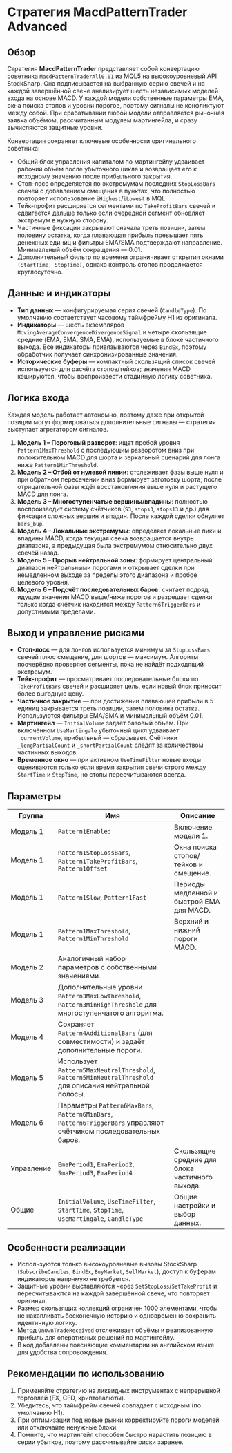 # Стратегия MacdPatternTrader Advanced

## Обзор
Стратегия **MacdPatternTrader** представляет собой конвертацию советника `MacdPatternTraderAll0.01` из MQL5 на высокоуровневый API StockSharp. Она подписывается на выбранную серию свечей и на каждой завершённой свече анализирует шесть независимых моделей входа на основе MACD. У каждой модели собственные параметры EMA, окна поиска стопов и уровни порогов, поэтому сигналы не конфликтуют между собой. При срабатывании любой модели отправляется рыночная заявка объёмом, рассчитанным модулем мартингейла, и сразу вычисляются защитные уровни.

Конвертация сохраняет ключевые особенности оригинального советника:

* Общий блок управления капиталом по мартингейлу удваивает рабочий объём после убыточного цикла и возвращает его к исходному значению после прибыльного закрытия.
* Стоп-лосс определяется по экстремумам последних `StopLossBars` свечей с добавлением смещения в пунктах, что полностью повторяет использование `iHighest`/`iLowest` в MQL.
* Тейк-профит расширяется сегментами по `TakeProfitBars` свечей и сдвигается дальше только если очередной сегмент обновляет экстремум в нужную сторону.
* Частичные фиксации закрывают сначала треть позиции, затем половину остатка, когда плавающая прибыль превышает пять денежных единиц и фильтры EMA/SMA подтверждают направление. Минимальный объём сокращения — 0.01.
* Дополнительный фильтр по времени ограничивает открытия окнами `(StartTime, StopTime)`, однако контроль стопов продолжается круглосуточно.

## Данные и индикаторы
* **Тип данных** — конфигурируемая серия свечей (`CandleType`). По умолчанию соответствует часовому таймфрейму H1 из оригинала.
* **Индикаторы** — шесть экземпляров `MovingAverageConvergenceDivergenceSignal` и четыре скользящие средние (EMA, EMA, SMA, EMA), используемые в блоке частичного выхода. Все индикаторы привязываются через `BindEx`, поэтому обработчик получает синхронизированные значения.
* **Исторические буферы** — компактный скользящий список свечей используется для расчёта стопов/тейков; значения MACD кэшируются, чтобы воспроизвести стадийную логику советника.

## Логика входа
Каждая модель работает автономно, поэтому даже при открытой позиции могут формироваться дополнительные сигналы — стратегия выступает агрегатором сигналов.

1. **Модель 1 – Пороговый разворот**: ищет пробой уровня `Pattern1MaxThreshold` с последующим разворотом вниз при положительном MACD для шорта и зеркальный сценарий для лонга ниже `Pattern1MinThreshold`.
2. **Модель 2 – Отбой от нулевой линии**: отслеживает фазы выше нуля и при обратном пересечении вниз формирует заготовку шорта; после отрицательной фазы ждёт восстановления выше нуля и растущего MACD для лонга.
3. **Модель 3 – Многоступенчатые вершины/впадины**: полностью воспроизводит систему счётчиков (`S3`, `stops3`, `stops13` и др.) для фиксации сложных вершин и впадин. После каждой сделки обнуляет `bars_bup`.
4. **Модель 4 – Локальные экстремумы**: определяет локальные пики и впадины MACD, когда текущая свеча возвращается внутрь диапазона, а предыдущая была экстремумом относительно двух свечей назад.
5. **Модель 5 – Прорыв нейтральной зоны**: формирует центральный диапазон нейтральными порогами и открывает сделки при немедленном выходе за пределы этого диапазона и пробое целевого уровня.
6. **Модель 6 – Подсчёт последовательных баров**: считает подряд идущие значения MACD выше/ниже порогов и разрешает сделки только когда счётчик находится между `Pattern6TriggerBars` и допустимыми пределами.

## Выход и управление рисками
* **Стоп-лосс** — для лонгов используется минимум за `StopLossBars` свечей плюс смещение, для шортов — максимум. Алгоритм поочерёдно проверяет сегменты, пока не найдёт подходящий экстремум.
* **Тейк-профит** — просматривает последовательные блоки по `TakeProfitBars` свечей и расширяет цель, если новый блок приносит более выгодную цену.
* **Частичное закрытие** — при достижении плавающей прибыли в 5 единиц закрывается треть позиции, затем половина остатка. Используются фильтры EMA/SMA и минимальный объём 0.01.
* **Мартингейл** — `InitialVolume` задаёт базовый объём. При включённом `UseMartingale` убыточный цикл удваивает `_currentVolume`, прибыльный — сбрасывает. Счётчики `_longPartialCount` и `_shortPartialCount` следят за количеством частичных выходов.
* **Временное окно** — при активном `UseTimeFilter` новые входы оцениваются только если время закрытия свечи строго между `StartTime` и `StopTime`, но стопы пересчитываются всегда.

## Параметры
| Группа | Имя | Описание |
| --- | --- | --- |
| Модель 1 | `Pattern1Enabled` | Включение модели 1. |
| Модель 1 | `Pattern1StopLossBars`, `Pattern1TakeProfitBars`, `Pattern1Offset` | Окна поиска стопов/тейков и смещение. |
| Модель 1 | `Pattern1Slow`, `Pattern1Fast` | Периоды медленной и быстрой EMA для MACD. |
| Модель 1 | `Pattern1MaxThreshold`, `Pattern1MinThreshold` | Верхний и нижний пороги MACD. |
| Модель 2 | Аналогичный набор параметров с собственными значениями. |
| Модель 3 | Дополнительные уровни `Pattern3MaxLowThreshold`, `Pattern3MinHighThreshold` для многоступенчатого алгоритма. |
| Модель 4 | Сохраняет `Pattern4AdditionalBars` (для совместимости) и задаёт дополнительные пороги. |
| Модель 5 | Использует `Pattern5MaxNeutralThreshold`, `Pattern5MinNeutralThreshold` для описания нейтральной полосы. |
| Модель 6 | Параметры `Pattern6MaxBars`, `Pattern6MinBars`, `Pattern6TriggerBars` управляют счётчиком последовательных баров. |
| Управление | `EmaPeriod1`, `EmaPeriod2`, `SmaPeriod3`, `EmaPeriod4` | Скользящие средние для блока частичного выхода. |
| Общие | `InitialVolume`, `UseTimeFilter`, `StartTime`, `StopTime`, `UseMartingale`, `CandleType` | Общие настройки и выбор данных. |

## Особенности реализации
* Используются только высокоуровневые вызовы StockSharp (`SubscribeCandles`, `BindEx`, `BuyMarket`, `SellMarket`), доступ к буферам индикаторов напрямую не требуется.
* Защитные уровни выставляются через `SetStopLoss`/`SetTakeProfit` и пересчитываются на каждой завершённой свече, что повторяет оригинал.
* Размер скользящих коллекций ограничен 1000 элементами, чтобы не накапливать бесконечную историю и одновременно сохранить идентичную логику.
* Метод `OnOwnTradeReceived` отслеживает объёмы и реализованную прибыль для оперативных решений по мартингейлу.
* В код добавлены поясняющие комментарии на английском языке для удобства сопровождения.

## Рекомендации по использованию
1. Применяйте стратегию на ликвидных инструментах с непрерывной торговлей (FX, CFD, криптовалюты).
2. Убедитесь, что таймфрейм свечей совпадает с исходным (по умолчанию H1).
3. При оптимизации под новые рынки корректируйте пороги моделей или отключайте ненужные блоки.
4. Помните, что мартингейл способен быстро нарастить позицию в серии убытков, поэтому рассчитывайте риски заранее.
